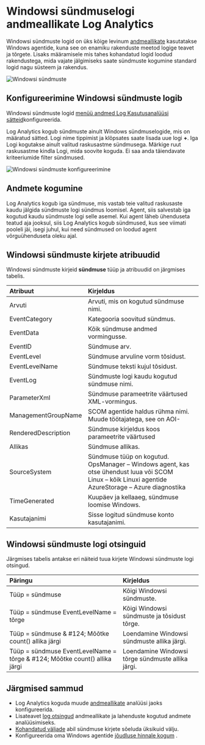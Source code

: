 <properties 
   pageTitle="Windowsi sündmuste logi Analytics logib | Microsoft Azure'i"
   description="Windowsi sündmuste logid on kasutatud Log Analytics kõige levinum andmeallikat.  Selles artiklis kirjeldatakse, kuidas konfigureerida Windowsi sündmuselogide kogumine ja nende loodud OMS hoidlas kirjete üksikasjad."
   services="log-analytics"
   documentationCenter=""
   authors="bwren"
   manager="jwhit"
   editor="tysonn" />
<tags 
   ms.service="log-analytics"
   ms.devlang="na"
   ms.topic="article"
   ms.tgt_pltfrm="na"
   ms.workload="infrastructure-services"
   ms.date="10/18/2016"
   ms.author="bwren" />

# <a name="windows-event-log-data-sources-in-log-analytics"></a>Windowsi sündmuselogi andmeallikate Log Analytics

Windowsi sündmuste logid on üks kõige levinum [andmeallikate](log-analytics-data-sources.md) kasutatakse Windows agentide, kuna see on enamiku rakenduste meetod logige teavet ja tõrgete.  Lisaks määramisele mis tahes kohandatud logid loodud rakendustega, mida vajate jälgimiseks saate sündmuste kogumine standard logid nagu süsteem ja rakendus.

![Windowsi sündmuste](media/log-analytics-data-sources-windows-events/overview.png)     

## <a name="configuring-windows-event-logs"></a>Konfigureerimine Windowsi sündmuste logib

Windowsi sündmuste logid [menüü andmed Log Kasutusanalüüsi sätteid](log-analytics-data-sources.md#configuring-data-sources)konfigureerida.

Log Analytics kogub sündmuste ainult Windows sündmuselogide, mis on määratud sätted.  Logi nime tippimist ja klõpsates saate lisada uue logi **+**.  Iga Logi kogutakse ainult valitud raskusastme sündmusega.  Märkige ruut raskusastme kindla Logi, mida soovite koguda.  Ei saa anda täiendavate kriteeriumide filter sündmused.

![Windowsi sündmuste konfigureerimine](media/log-analytics-data-sources-windows-events/configure.png)


## <a name="data-collection"></a>Andmete kogumine

Log Analytics kogub iga sündmuse, mis vastab teie valitud raskusaste kaudu jälgida sündmuste logi sündmus loomisel.  Agent, siis salvestab iga kogutud kaudu sündmuste logi selle asemel.  Kui agent läheb ühenduseta teatud aja jooksul, siis Log Analytics kogub sündmused, kus see viimati pooleli jäi, isegi juhul, kui need sündmused on loodud agent võrguühenduseta oleku ajal.


## <a name="windows-event-records-properties"></a>Windowsi sündmuste kirjete atribuudid

Windowsi sündmuste kirjeid **sündmuse** tüüp ja atribuudid on järgmises tabelis.

| Atribuut | Kirjeldus |
|:--|:--|
| Arvuti            | Arvuti, mis on kogutud sündmuse nimi. |
| EventCategory       | Kategooria soovitud sündmus. |
| EventData           | Kõik sündmuse andmed vormingusse. |
| EventID             | Sündmuse arv. |
| EventLevel          | Sündmuse arvuline vorm tõsidust. |
| EventLevelName      | Sündmuse teksti kujul tõsidust. |
| EventLog            | Sündmuste logi kaudu kogutud sündmuse nimi. |
| ParameterXml        | Sündmuse parameetrite väärtused XML-vormingus. |
| ManagementGroupName | SCOM agentide haldus rühma nimi.  Muude töötajatega, see on AOI-<workspace ID> |
| RenderedDescription | Sündmuse kirjeldus koos parameetrite väärtused |
| Allikas              | Sündmuse allikas. |
| SourceSystem  | Sündmuse tüüp on kogutud. <br> OpsManager – Windows agent, kas otse ühendust luua või SCOM <br> Linux – kõik Linuxi agentide  <br> AzureStorage – Azure diagnostika |
| TimeGenerated       | Kuupäev ja kellaaeg, sündmuse loomise Windows. |
| Kasutajanimi            | Sisse logitud sündmuse konto kasutajanimi. |



## <a name="log-searches-with-windows-events"></a>Windowsi sündmuste logi otsinguid

Järgmises tabelis antakse eri näiteid tuua kirjete Windowsi sündmuste logi otsingud.

| Päringu | Kirjeldus |
|:--|:--|
| Tüüp = sündmuse | Kõigi Windowsi sündmuste. |
| Tüüp = sündmuse EventLevelName = tõrge | Kõigi Windowsi sündmuste ja tõsidust tõrge. |
| Tüüp = sündmuse & #124; Mõõtke count() allika järgi | Loendamine Windowsi sündmuste allika järgi. |
| Tüüp = sündmuse EventLevelName = tõrge & #124; Mõõtke count() allika järgi | Loendamine Windowsi tõrge sündmuste allika järgi. |

## <a name="next-steps"></a>Järgmised sammud

- Log Analytics koguda muude [andmeallikate](log-analytics-data-sources.md) analüüsi jaoks konfigureerida.
- Lisateavet [log otsingud](log-analytics-log-searches.md) andmeallikate ja lahenduste kogutud andmete analüüsimiseks.  
- [Kohandatud väljade](log-analytics-custom-fields.md) abil sündmuse kirjete sõeluda üksikuid välju.
- Konfigureerida oma Windows agentide [jõudluse hinnale kogum](log-analytics-data-sources-performance-counters.md) .